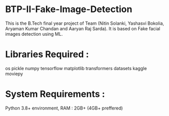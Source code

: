 # BTP-II-Fake-Image-Detection

This is the B.Tech final year project of Team (Nitin Solanki, Yashasvi Bokolia, Aryaman Kumar Chandan and Aaryan Raj Sarda). It is based on Fake facial images detection using ML.

# Libraries Required :

os
pickle
numpy
tensorflow
matplotlib
transformers
datasets
kaggle
moviepy

# System Requirements :

Python 3.8+ environment,
RAM : 2GB+ (4GB+ preffered)
